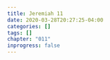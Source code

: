 ```yaml
---
title: Jeremiah 11
date: 2020-03-28T20:27:25-04:00
categories: []
tags: []
chapter: "011"
inprogress: false
---
```


